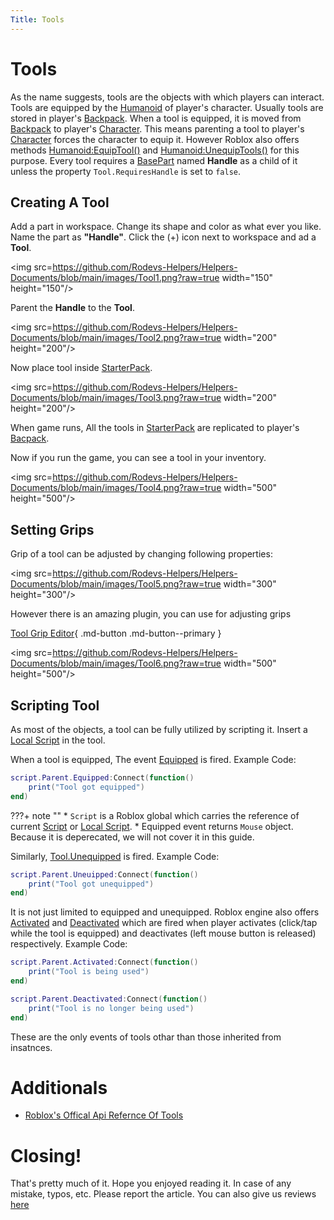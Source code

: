 ```yaml
---
Title: Tools
---
```


# Tools
As the name suggests, tools are the objects with which players can interact. Tools are equipped by the [Humanoid](https://developer.roblox.com/en-us/api-reference/class/Humanoid) of player's character. Usually tools are stored in player's [Backpack](https://developer.roblox.com/en-us/api-reference/class/Backpack). When a tool is equipped, it is moved from [Backpack](https://developer.roblox.com/en-us/api-reference/class/Backpack) to player's [Character](https://developer.roblox.com/en-us/api-reference/property/Player/Character). This means parenting a tool to player's [Character](https://developer.roblox.com/en-us/api-reference/property/Player/Character) forces the character to equip it. However Roblox also offers methods [Humanoid:EquipTool()](https://developer.roblox.com/en-us/api-reference/function/Humanoid/EquipTool) and [Humanoid:UnequipTools()](https://developer.roblox.com/en-us/api-reference/function/Humanoid/UnequipTools) for this purpose.
Every tool requires a [BasePart](https://developer.roblox.com/en-us/api-reference/class/BasePart) named **Handle** as a child of it unless the property `Tool.RequiresHandle` is set to `false`.

## Creating A Tool
Add a part in workspace. Change its shape and color as what ever you like. Name the part as **"Handle"**. Click the (+) icon next to workspace and ad a **Tool**.

<img src=https://github.com/Rodevs-Helpers/Helpers-Documents/blob/main/images/Tool1.png?raw=true width="150" height="150"/>

Parent the **Handle** to the **Tool**.

<img src=https://github.com/Rodevs-Helpers/Helpers-Documents/blob/main/images/Tool2.png?raw=true width="200" height="200"/>

Now place tool inside [StarterPack](https://developer.roblox.com/en-us/api-reference/class/StarterPack).

<img src=https://github.com/Rodevs-Helpers/Helpers-Documents/blob/main/images/Tool3.png?raw=true width="200" height="200"/>

When game runs, All the tools in [StarterPack](https://developer.roblox.com/en-us/api-reference/class/StarterPack) are replicated to player's [Bacpack](https://developer.roblox.com/en-us/api-reference/class/Backpack).

Now if you run the game, you can see a tool in your inventory.

<img src=https://github.com/Rodevs-Helpers/Helpers-Documents/blob/main/images/Tool4.png?raw=true width="500" height="500"/>

## Setting Grips
Grip of a tool can be adjusted by changing following properties:

<img src=https://github.com/Rodevs-Helpers/Helpers-Documents/blob/main/images/Tool5.png?raw=true width="300" height="300"/>

However there is an amazing plugin, you can use for adjusting grips

[Tool Grip Editor](https://www.roblox.com/library/174577307/Tool-Grip-Editor){ .md-button .md-button--primary }

<img src=https://github.com/Rodevs-Helpers/Helpers-Documents/blob/main/images/Tool6.png?raw=true width="500" height="500"/>

## Scripting Tool

As most of the objects, a tool can be fully utilized by scripting it. Insert a [Local Script](https://developer.roblox.com/en-us/api-reference/class/LocalScript) in the tool.

When a tool is equipped, The event [Equipped](https://developer.roblox.com/en-us/api-reference/event/Tool/Equipped) is fired.
Example Code:

```lua
script.Parent.Equipped:Connect(function()
	print("Tool got equipped")
end)
```

???+ note ""
    * `Script` is a Roblox global which carries the reference of current [Script](https://developer.roblox.com/en-us/api-reference/class/Script) or [Local Script](https://developer.roblox.com/en-us/api-reference/class/LocalScript).
    * Equipped event returns `Mouse` object. Because it is deperecated, we will not cover it in this guide.

Similarly, [Tool.Unequipped](https://developer.roblox.com/en-us/api-reference/event/Tool/Unequipped) is fired.
Example Code:

```lua
script.Parent.Uneuipped:Connect(function()
	print("Tool got unequipped")
end)
```

It is not just limited to equipped and unequipped. Roblox engine also offers [Activated](https://developer.roblox.com/en-us/api-reference/event/Tool/Activated) and [Deactivated](https://developer.roblox.com/en-us/api-reference/event/Tool/Deactivated) which are fired when player activates (click/tap while the tool is equipped) and deactivates (left mouse button is released) respectively.
Example Code:

```lua
script.Parent.Activated:Connect(function()
	print("Tool is being used")
end)

script.Parent.Deactivated:Connect(function()
	print("Tool is no longer being used")
end)
```

These are the only events of tools othar than those inherited from insatnces.

# Additionals

* [Roblox's Offical Api Refernce Of Tools](https://developer.roblox.com/en-us/api-reference/class/Tool)


# Closing!
That's pretty much of it. Hope you enjoyed reading it. In case of any mistake, typos, etc. Please report the article. You can also give us reviews [here](https://rodevs-helpers.github.io/Helpers-Documents/Others/Help%20Us%21/)